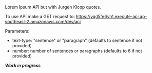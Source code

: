 Lorem Ipsum API but with Jurgen Klopp quotes.

To use API make a GET request to: https://yqd5fe6vh1.execute-api.ap-southeast-2.amazonaws.com/dev/api

Parameters:

  - text-type: "sentence" or "paragraph" (defaults to sentence if not provided)
  - number: number of sentences or paragraphs (defaults to 6 if not provided)


***Work in progress***
